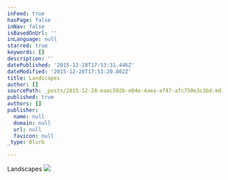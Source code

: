 ```yaml
---
inFeed: true
hasPage: false
inNav: false
isBasedOnUrl: ''
inLanguage: null
starred: true
keywords: []
description: ''
datePublished: '2015-12-28T17:53:31.446Z'
dateModified: '2015-12-28T17:53:20.802Z'
title: Landscapes
author: []
sourcePath: _posts/2015-12-28-eaac592b-e04e-4aea-af47-afc750e3c3bd.md
published: true
authors: []
publisher:
  name: null
  domain: null
  url: null
  favicon: null
_type: Blurb

---
```

Landscapes
![](https://s3-us-west-2.amazonaws.com/the-grid-img/p/bba77356b058d5621a4c473207d012badd3851c5.jpg)